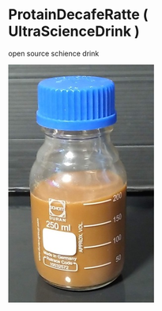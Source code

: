 #  ProtainDecafeRatte ( UltraScienceDrink )



open source schience drink



![drinkimage](images/IMG_20210613_153201_s.jpg)
